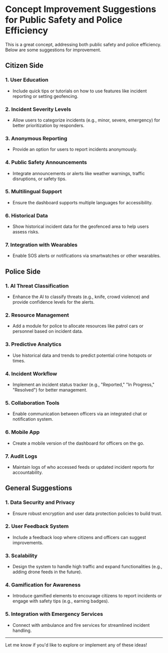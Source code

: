 # Concept Improvement Suggestions for Public Safety and Police Efficiency

This is a great concept, addressing both public safety and police efficiency. Below are some suggestions for improvement.

## Citizen Side

### 1. **User Education**
   - Include quick tips or tutorials on how to use features like incident reporting or setting geofencing.

### 2. **Incident Severity Levels**
   - Allow users to categorize incidents (e.g., minor, severe, emergency) for better prioritization by responders.

### 3. **Anonymous Reporting**
   - Provide an option for users to report incidents anonymously.

### 4. **Public Safety Announcements**
   - Integrate announcements or alerts like weather warnings, traffic disruptions, or safety tips.

### 5. **Multilingual Support**
   - Ensure the dashboard supports multiple languages for accessibility.

### 6. **Historical Data**
   - Show historical incident data for the geofenced area to help users assess risks.

### 7. **Integration with Wearables**
   - Enable SOS alerts or notifications via smartwatches or other wearables.

## Police Side

### 1. **AI Threat Classification**
   - Enhance the AI to classify threats (e.g., knife, crowd violence) and provide confidence levels for the alerts.

### 2. **Resource Management**
   - Add a module for police to allocate resources like patrol cars or personnel based on incident data.

### 3. **Predictive Analytics**
   - Use historical data and trends to predict potential crime hotspots or times.

### 4. **Incident Workflow**
   - Implement an incident status tracker (e.g., "Reported," "In Progress," "Resolved") for better management.

### 5. **Collaboration Tools**
   - Enable communication between officers via an integrated chat or notification system.

### 6. **Mobile App**
   - Create a mobile version of the dashboard for officers on the go.

### 7. **Audit Logs**
   - Maintain logs of who accessed feeds or updated incident reports for accountability.

## General Suggestions

### 1. **Data Security and Privacy**
   - Ensure robust encryption and user data protection policies to build trust.

### 2. **User Feedback System**
   - Include a feedback loop where citizens and officers can suggest improvements.

### 3. **Scalability**
   - Design the system to handle high traffic and expand functionalities (e.g., adding drone feeds in the future).

### 4. **Gamification for Awareness**
   - Introduce gamified elements to encourage citizens to report incidents or engage with safety tips (e.g., earning badges).

### 5. **Integration with Emergency Services**
   - Connect with ambulance and fire services for streamlined incident handling.

---

Let me know if you'd like to explore or implement any of these ideas!
